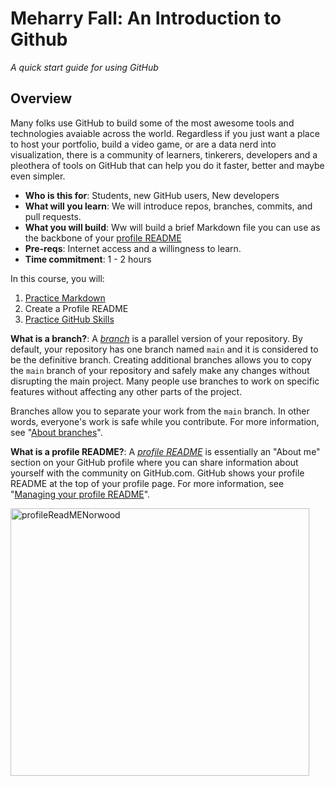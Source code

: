 # Meharry Fall: An Introduction to Github
_A quick start guide for using GitHub_

## Overview
Many folks use GitHub to build some of the most awesome tools and technologies avaiable across the world. Regardless if you just want a place to host your portfolio, build a video game, or are a data nerd into visualization, there is a community of learners, tinkerers, developers and a pleothera of tools on GitHub that can help you do it faster, better and maybe even simpler. 

- **Who is this for**: Students, new GitHub users, New developers
- **What will you learn**: We will introduce repos, branches, commits, and pull requests.
- **What you will build**:  Ww will build a brief Markdown file you can use as the backbone of your [profile README](https://docs.github.com/account-and-profile/setting-up-and-managing-your-github-profile/customizing-your-profile/managing-your-profile-readme)
- **Pre-reqs**: Internet access and a willingness to learn.
- **Time commitment**: 1 - 2 hours

In this course, you will:
  1. [Practice Markdown](https://www.markdowntutorial.com/lesson/1/)
  2. Create a Profile README
  3. [Practice GitHub Skills](https://github.com/skills/introduction-to-github)

**What is a branch?**: A _[branch](https://docs.github.com/en/get-started/quickstart/github-glossary#branch)_ is a parallel version of your repository. By default, your repository has one branch named `main` and it is considered to be the definitive branch. Creating additional branches allows you to copy the `main` branch of your repository and safely make any changes without disrupting the main project. Many people use branches to work on specific features without affecting any other parts of the project.

Branches allow you to separate your work from the `main` branch. In other words, everyone's work is safe while you contribute. For more information, see "[About branches](https://docs.github.com/en/pull-requests/collaborating-with-pull-requests/proposing-changes-to-your-work-with-pull-requests/about-branches)".

**What is a profile README?**: A _[profile README](https://docs.github.com/account-and-profile/setting-up-and-managing-your-github-profile/customizing-your-profile/managing-your-profile-readme)_ is essentially an "About me" section on your GitHub profile where you can share information about yourself with the community on GitHub.com. GitHub shows your profile README at the top of your profile page. For more information, see "[Managing your profile README](https://docs.github.com/en/account-and-profile/setting-up-and-managing-your-github-profile/customizing-your-profile/managing-your-profile-readme)".


<img width="478" height="428" alt="profileReadMENorwood" src="https://github.com/user-attachments/assets/3ed5237a-80f0-4a24-81a1-73fe9b667231" />
